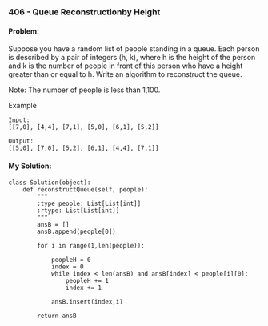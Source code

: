 ### 406 - Queue Reconstructionby Height
#### Problem:
Suppose you have a random list of people standing in a queue. Each person is described by a pair of integers (h, k), where h is the height of the person and k is the number of people in front of this person who have a height greater than or equal to h. Write an algorithm to reconstruct the queue.

Note:
The number of people is less than 1,100.


Example
```
Input:
[[7,0], [4,4], [7,1], [5,0], [6,1], [5,2]]

Output:
[[5,0], [7,0], [5,2], [6,1], [4,4], [7,1]]
```

#### My Solution:
```
class Solution(object):
    def reconstructQueue(self, people):
        """
        :type people: List[List[int]]
        :rtype: List[List[int]]
        """
        ansB = []
        ansB.append(people[0])
        
        for i in range(1,len(people)):
            
            peopleH = 0
            index = 0
            while index < len(ansB) and ansB[index] < people[i][0]:
                peopleH += 1
                index += 1
            
            ansB.insert(index,i)
        
        return ansB
```


